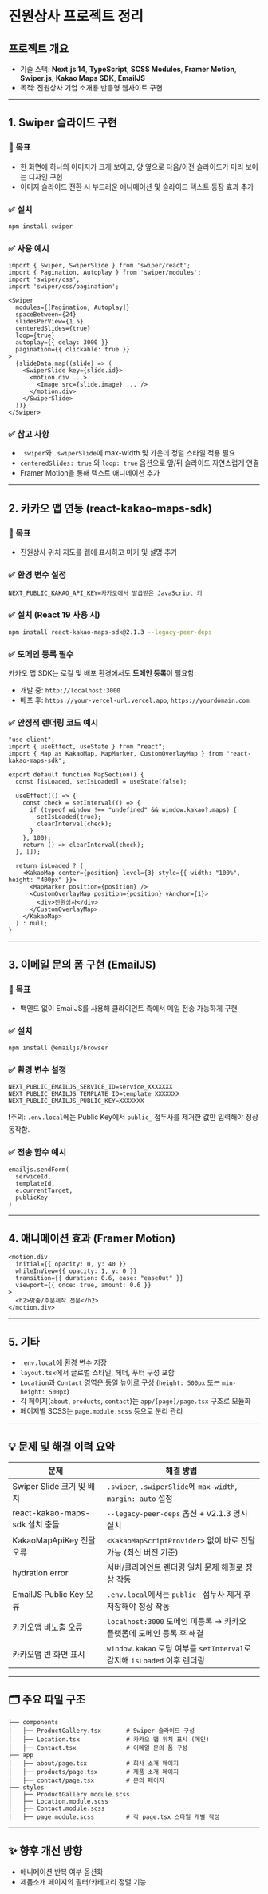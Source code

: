 # 진원상사 프로젝트 정리

## 프로젝트 개요

* 기술 스택: **Next.js 14**, **TypeScript**, **SCSS Modules**, **Framer Motion**, **Swiper.js**, **Kakao Maps SDK**, **EmailJS**
* 목적: 진원상사 기업 소개용 반응형 웹사이트 구현

---

## 1. Swiper 슬라이드 구현

### 📌 목표

* 한 화면에 하나의 이미지가 크게 보이고, 양 옆으로 다음/이전 슬라이드가 미리 보이는 디자인 구현
* 이미지 슬라이드 전환 시 부드러운 애니메이션 및 슬라이드 텍스트 등장 효과 추가

### ✅ 설치

```bash
npm install swiper
```

### ✅ 사용 예시

```tsx
import { Swiper, SwiperSlide } from 'swiper/react';
import { Pagination, Autoplay } from 'swiper/modules';
import 'swiper/css';
import 'swiper/css/pagination';

<Swiper
  modules={[Pagination, Autoplay]}
  spaceBetween={24}
  slidesPerView={1.5}
  centeredSlides={true}
  loop={true}
  autoplay={{ delay: 3000 }}
  pagination={{ clickable: true }}
>
  {slideData.map((slide) => (
    <SwiperSlide key={slide.id}>
      <motion.div ...>
        <Image src={slide.image} ... />
      </motion.div>
    </SwiperSlide>
  ))}
</Swiper>
```

### ✅ 참고 사항

* `.swiper`와 `.swiperSlide`에 max-width 및 가운데 정렬 스타일 적용 필요
* `centeredSlides: true` 와 `loop: true` 옵션으로 앞/뒤 슬라이드 자연스럽게 연결
* Framer Motion을 통해 텍스트 애니메이션 추가

---

## 2. 카카오 맵 연동 (react-kakao-maps-sdk)

### 📌 목표

* 진원상사 위치 지도를 웹에 표시하고 마커 및 설명 추가

### ✅ 환경 변수 설정

```env
NEXT_PUBLIC_KAKAO_API_KEY=카카오에서 발급받은 JavaScript 키
```

### ✅ 설치 (React 19 사용 시)

```bash
npm install react-kakao-maps-sdk@2.1.3 --legacy-peer-deps
```

### ✅ 도메인 등록 필수

카카오 맵 SDK는 로컬 및 배포 환경에서도 **도메인 등록**이 필요함:

* 개발 중: `http://localhost:3000`
* 배포 후: `https://your-vercel-url.vercel.app`, `https://yourdomain.com`

### ✅ 안정적 렌더링 코드 예시

```tsx
"use client";
import { useEffect, useState } from "react";
import { Map as KakaoMap, MapMarker, CustomOverlayMap } from "react-kakao-maps-sdk";

export default function MapSection() {
  const [isLoaded, setIsLoaded] = useState(false);

  useEffect(() => {
    const check = setInterval(() => {
      if (typeof window !== "undefined" && window.kakao?.maps) {
        setIsLoaded(true);
        clearInterval(check);
      }
    }, 100);
    return () => clearInterval(check);
  }, []);

  return isLoaded ? (
    <KakaoMap center={position} level={3} style={{ width: "100%", height: "400px" }}>
      <MapMarker position={position} />
      <CustomOverlayMap position={position} yAnchor={1}>
        <div>진원상사</div>
      </CustomOverlayMap>
    </KakaoMap>
  ) : null;
}
```

---

## 3. 이메일 문의 폼 구현 (EmailJS)

### 📌 목표

* 백엔드 없이 EmailJS를 사용해 클라이언트 측에서 메일 전송 가능하게 구현

### ✅ 설치

```bash
npm install @emailjs/browser
```

### ✅ 환경 변수 설정

```env
NEXT_PUBLIC_EMAILJS_SERVICE_ID=service_XXXXXXX
NEXT_PUBLIC_EMAILJS_TEMPLATE_ID=template_XXXXXXX
NEXT_PUBLIC_EMAILJS_PUBLIC_KEY=XXXXXXX
```

❗️주의: `.env.local`에는 Public Key에서 `public_` 접두사를 제거한 값만 입력해야 정상 동작함.

### ✅ 전송 함수 예시

```tsx
emailjs.sendForm(
  serviceId,
  templateId,
  e.currentTarget,
  publicKey
)
```

---

## 4. 애니메이션 효과 (Framer Motion)

```tsx
<motion.div
  initial={{ opacity: 0, y: 40 }}
  whileInView={{ opacity: 1, y: 0 }}
  transition={{ duration: 0.6, ease: "easeOut" }}
  viewport={{ once: true, amount: 0.6 }}
>
  <h2>맞춤/주문제작 전문</h2>
</motion.div>
```

---

## 5. 기타

* `.env.local`에 환경 변수 저장
* `layout.tsx`에서 글로벌 스타일, 헤더, 푸터 구성 포함
* `Location`과 `Contact` 영역은 동일 높이로 구성 (`height: 500px` 또는 `min-height: 500px`)
* 각 페이지(`about`, `products`, `contact`)는 `app/[page]/page.tsx` 구조로 모듈화
* 페이지별 SCSS는 `page.module.scss` 등으로 분리 관리

---

## 💡 문제 및 해결 이력 요약

| 문제                         | 해결 방법                                                      |
| -------------------------- | ---------------------------------------------------------- |
| Swiper Slide 크기 및 배치       | `.swiper`, `.swiperSlide`에 `max-width`, `margin: auto` 설정  |
| react-kakao-maps-sdk 설치 충돌 | `--legacy-peer-deps` 옵션 + v2.1.3 명시 설치                     |
| KakaoMapApiKey 전달 오류       | `<KakaoMapScriptProvider>` 없이 바로 전달 가능 (최신 버전 기준)          |
| hydration error            | 서버/클라이언트 렌더링 일치 문제 해결로 정상 작동                               |
| EmailJS Public Key 오류      | `.env.local`에서는 `public_` 접두사 제거 후 저장해야 정상 작동              |
| 카카오맵 비노출 오류                | `localhost:3000` 도메인 미등록 → 카카오 플랫폼에 도메인 등록 후 해결            |
| 카카오맵 빈 화면 표시               | `window.kakao` 로딩 여부를 `setInterval`로 감지해 `isLoaded` 이후 렌더링 |

---

## 🗂️ 주요 파일 구조

```
├── components
│   ├── ProductGallery.tsx       # Swiper 슬라이드 구성
│   ├── Location.tsx             # 카카오 맵 위치 표시 (메인)
│   ├── Contact.tsx              # 이메일 문의 폼 구성
├── app
│   ├── about/page.tsx           # 회사 소개 페이지
│   ├── products/page.tsx        # 제품 소개 페이지
│   ├── contact/page.tsx         # 문의 페이지
├── styles
│   ├── ProductGallery.module.scss
│   ├── Location.module.scss
│   ├── Contact.module.scss
│   ├── page.module.scss         # 각 page.tsx 스타일 개별 작성
```

---

## ✨ 향후 개선 방향

* 애니메이션 반복 여부 옵션화
* 제품소개 페이지의 필터/카테고리 정렬 기능
